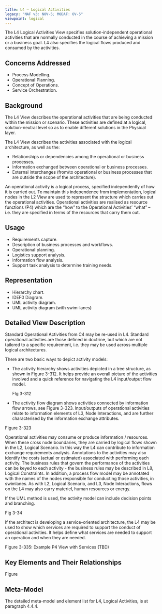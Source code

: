 ```yaml
---
title: L4 – Logical Activities
legacy: "NAF v3: NOV-5; MODAF: OV-5"
viewpoint: logical
---
```


The L4 Logical Activities View specifies solution-independent operational activities
that are normally conducted in the course of achieving a mission or a business goal.
L4 also specifies the logical flows produced and consumed by the activities.

## Concerns Addressed

* Process Modelling.
* Operational Planning.
* Concept of Operations.
* Service Orchestration.

## Background

The L4 View describes the operational activities that are being conducted within the
mission or scenario. These activities are defined at a logical, solution-neutral level so
as to enable different solutions in the Physical layer.

The L4 View describes the activities associated with the logical architecture, as well
as the:

* Relationships or dependencies among the operational or business processes.
* Information exchanged between operational or business processes.
* External interchanges (from/to operational or business processes that are
  outside the scope of the architecture).

An operational activity is a logical process, specified independently of how it is
carried out. To maintain this independence from implementation, logical nodes in the
L2 View are used to represent the structure which carries out the operational
activities. Operational activities are realised as resource functions (P4) which are the
“how” to the Operational Activities’ “what” – i.e. they are specified in terms of the
resources that carry them out.

## Usage

* Requirements capture.
* Description of business processes and workflows.
* Operational planning.
* Logistics support analysis.
* Information flow analysis.
* Support task analysis to determine training needs.

## Representation

* Hierarchy chart.
* IDEF0 Diagram.
* UML activity diagram.
* UML activity diagram (with swim-lanes)

## Detailed View Description

Standard Operational Activities from C4 may be re-used in L4. Standard operational
activities are those defined in doctrine, but which are not tailored to a specific
requirement, i.e. they may be used across multiple logical architectures.

There are two basic ways to depict activity models:

* The activity hierarchy shows activities depicted in a tree structure, as shown in
  Figure 3-312. It helps provide an overall picture of the activities involved and a
  quick reference for navigating the L4 input/output flow model.

  FIg 3-312

* The activity flow diagram shows activities connected by information flow arrows,
  see Figure 3-323. Input/outputs of operational activities relate to information
  elements of L3, Node Interactions, and are further characterised by the
  information exchange attributes.

Figure 3-323

Operational activities may consume or produce information / resources. When these
cross node boundaries, they are carried by logical flows shown in the L2, Logical
Scenario. In this way the L4 can contribute to information exchange requirements
analysis. Annotations to the activities may also identify the costs (actual or
estimated) associated with performing each activity. The business rules that govern
the performance of the activities can be keyed to each activity - the business rules
may be described in L8, Logical Constraints. In addition, a process flow model may
be annotated with the names of the nodes responsible for conducting those activities,
in swimlanes. As with L2, Logical Scenario, and L3, Node Interactions, flows on the
L4 may also carry materiel, human resources or energy.

If the UML method is used, the activity model can include decision points and
branching.

Fig 3-34

If the architect is developing a service-oriented architecture, the L4 may be used to
show which services are required to support the conduct of operational activities. It
helps define what services are needed to support an operation and when they are
needed.

Figure 3-335: Example P4 View with Services (TBD)


## Key Elements and Their Relationships

Figure

## Meta-Model

The detailed meta-model and element list for L4, Logical Activities, is at paragraph
4.4.4.
